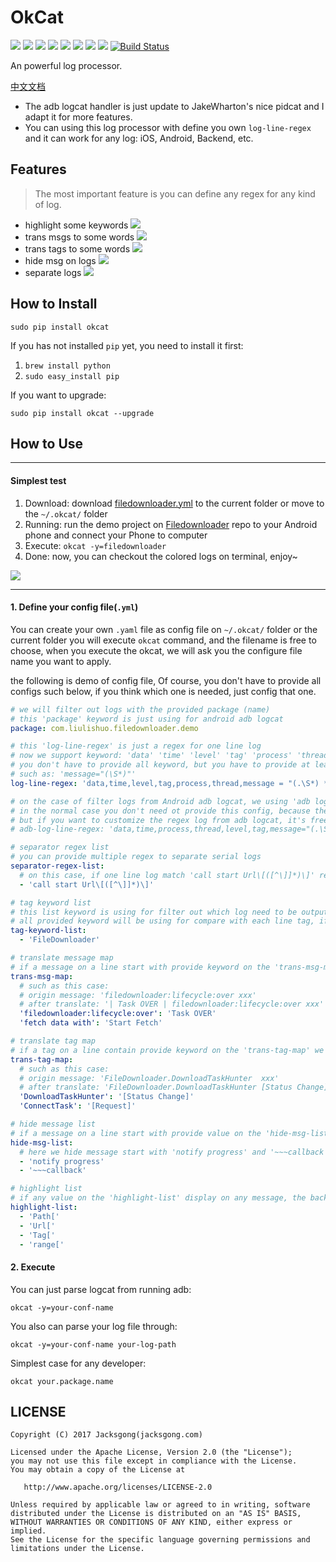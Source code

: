 # OkCat

![](https://img.shields.io/badge/log-any%20format-orange.svg)
![](https://img.shields.io/badge/log-android-orange.svg)
![](https://img.shields.io/badge/log-ios-orange.svg)
![](https://img.shields.io/badge/log-backend-orange.svg)
![](https://img.shields.io/badge/license-Apache2-blue.svg)
[![](https://img.shields.io/badge/readme-English-blue.svg)](https://github.com/Jacksgong/okcat)
[![](https://img.shields.io/badge/readme-中文-blue.svg)](https://github.com/Jacksgong/okcat/blob/master/README-zh.md)
[![](https://img.shields.io/badge/pip-v1.1.0%20okcat-yellow.svg)](https://pypi.python.org/pypi/OkCat)
[![Build Status](https://travis-ci.org/Jacksgong/okcat.svg?branch=master)](https://travis-ci.org/Jacksgong/okcat)

An powerful log processor.

[中文文档](https://github.com/Jacksgong/okcat/blob/master/README-zh.md)

- The adb logcat handler is just update to JakeWharton's nice pidcat and I adapt it for more features.
- You can using this log processor with define you own `log-line-regex` and it can work for any log: iOS, Android, Backend, etc.  

## Features

> The most important feature is you can define any regex for any kind of log.

- highlight some keywords
![](https://github.com/Jacksgong/okcat/raw/master/arts/highlight-demo.png)
- trans msgs to some words
![](https://github.com/Jacksgong/okcat/raw/master/arts/trans-msg-demo.png)
- trans tags to some words
![](https://github.com/Jacksgong/okcat/raw/master/arts/trans-tag-demo.png)
- hide msg on logs
![](https://github.com/Jacksgong/okcat/raw/master/arts/hide-msg-demo.png)
- separate logs
![](https://github.com/Jacksgong/okcat/raw/master/arts/separate-demo.png)

## How to Install

```shell
sudo pip install okcat
```

If you has not installed `pip` yet, you need to install it first:

1. `brew install python`
2. `sudo easy_install pip`

If you want to upgrade:

```shell
sudo pip install okcat --upgrade
```

## How to Use

---

#### Simplest test

1. Download: download [filedownloader.yml](https://github.com/Jacksgong/okcat/raw/master/demo-conf/filedownloader.yml) to the current folder or move to the `~/.okcat/` folder
2. Running: run the demo project on [Filedownloader](https://github.com/lingochamp/FileDownloader) repo to your Android phone and connect your Phone to computer
3. Execute: `okcat -y=filedownloader`
4. Done: now, you can checkout the colored logs on terminal, enjoy~

![](https://github.com/Jacksgong/okcat/raw/master/arts/demo.png)

---

#### 1. Define your config file(`.yml`)

You can create your own `.yaml` file as config file on `~/.okcat/` folder or the current folder you will execute `okcat` command, and the filename is free to choose, when you execute the okcat, we will ask you the configure file name you want to apply.

the following is demo of config file, Of course, you don't have to provide all configs such below, if you think which one is needed, just config that one.

```yml
# we will filter out logs with the provided package (name)
# this 'package' keyword is just using for android adb logcat
package: com.liulishuo.filedownloader.demo

# this 'log-line-regex' is just a regex for one line log
# now we support keyword: 'data' 'time' 'level' 'tag' 'process' 'thread' 'message'
# you don't have to provide all keyword, but you have to provide at least the 'message'
# such as: 'message="(\S*)"'
log-line-regex: 'data,time,level,tag,process,thread,message = "(.\S*) *(.\S*) *(\d*) *(\d*) *([A-Z]) *([^:]*): *(.*?)$"'

# on the case of filter logs from Android adb logcat, we using 'adb logcat -v brief -v threadtime' command to obtain logcat
# in the normal case you don't need ot provide this config, because there is a perfect one on the okcat internal
# but if you want to customize the regex log from adb logcat, it's free to define it such below
# adb-log-line-regex: 'data,time,process,thread,level,tag,message="(.\S*) *(.\S*) *(\d*) *(\d*) *([A-Z]) *([^:]*): *(.*?)$"'

# separator regex list
# you can provide multiple regex to separate serial logs
separator-regex-list:
  # on this case, if one line log match 'call start Url\[([^\]]*)\]' regex we will separate logs with \n and output a indie line with the '([^\]]*)' value as the title of separate
  - 'call start Url\[([^\]]*)\]'

# tag keyword list
# this list keyword is using for filter out which log need to be output
# all provided keyword will be using for compare with each line tag, if a line with tag not contain any keyword on 'tag-keyword-list' it will be ignore to output
tag-keyword-list:
  - 'FileDownloader'

# translate message map
# if a message on a line start with provide keyword on the 'trans-msg-map' we will add the value of the keyword on the start of the message, and the word of value will be colored to highlight it
trans-msg-map:
  # such as this case:
  # origin message: 'filedownloader:lifecycle:over xxx'
  # after translate: '| Task OVER | filedownloader:lifecycle:over xxx'
  'filedownloader:lifecycle:over': 'Task OVER'
  'fetch data with': 'Start Fetch'

# translate tag map
# if a tag on a line contain provide keyword on the 'trans-tag-map' we will add the value of the keyword on the start of the message, and the background of the value word will be colored to highlight it
trans-tag-map:
  # such as this case:
  # origin message: 'FileDownloader.DownloadTaskHunter  xxx'
  # after translate: 'FileDownloader.DownloadTaskHunter [Status Change] xxx'
  'DownloadTaskHunter': '[Status Change]'
  'ConnectTask': '[Request]'

# hide message list
# if a message on a line start with provide value on the 'hide-msg-list` and the length of the message is less than 100 word, it would be colored with gray to hide
hide-msg-list:
  # here we hide message start with 'notify progress' and '~~~callback' because it is too frequently to output and useless in most case
  - 'notify progress'
  - '~~~callback'

# highlight list
# if any value on the 'highlight-list' display on any message, the background of the value word would be colored to highlight it
highlight-list:
  - 'Path['
  - 'Url['
  - 'Tag['
  - 'range['
```

#### 2. Execute

You can just parse logcat from running adb:

```shell
okcat -y=your-conf-name
```

You also can parse your log file through:

```shell
okcat -y=your-conf-name your-log-path
```

Simplest case for any developer:

```shell
okcat your.package.name
```

## LICENSE

```
Copyright (C) 2017 Jacksgong(jacksgong.com)

Licensed under the Apache License, Version 2.0 (the "License");
you may not use this file except in compliance with the License.
You may obtain a copy of the License at

   http://www.apache.org/licenses/LICENSE-2.0

Unless required by applicable law or agreed to in writing, software
distributed under the License is distributed on an "AS IS" BASIS,
WITHOUT WARRANTIES OR CONDITIONS OF ANY KIND, either express or implied.
See the License for the specific language governing permissions and
limitations under the License.
```
